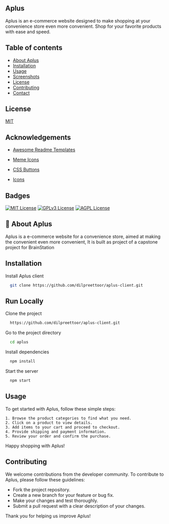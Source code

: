 
## Aplus


Aplus is an e-commerce website designed to make shopping at your convenience store even more convenient. Shop for your favorite products with ease and speed.

## Table of contents


- [About Aplus](#about-aplus)
- [Installation](#installation)
- [Usage](#usage)
- [Screenshots](#screenshots)
- [License](#license)
- [Contributing](#contributing)
- [Contact](#contact)

## License

[MIT](https://choosealicense.com/licenses/mit/)




## Acknowledgements

 - [Awesome Readme Templates](https://awesomeopensource.com/project/elangosundar/)

  - [Meme Icons](https://venngage.com/blog/meme-icons/)

  - [CSS Buttons](https://freefrontend.com/css-buttons/)
  
  - [Icons](https://icons8.com/)
## Badges



[![MIT License](https://img.shields.io/badge/License-MIT-green.svg)](https://choosealicense.com/licenses/mit/)
[![GPLv3 License](https://img.shields.io/badge/License-GPL%20v3-yellow.svg)](https://opensource.org/licenses/)
[![AGPL License](https://img.shields.io/badge/license-AGPL-blue.svg)](http://www.gnu.org/licenses/agpl-3.0)


## 🚀 About Aplus

Aplus is a e-commerce website for a convenience store, aimed at making the convenient even more convenient, It is built as project of a capstone project for BrainStation
## Installation

Install Aplus client

```bash
  git clone https://github.com/dilpreettoor/aplus-client.git
```
    
## Run Locally

Clone the project

```bash
  https://github.com/dilpreettoor/aplus-client.git
```

Go to the project directory

```bash
  cd aplus
```

Install dependencies

```bash
  npm install
```

Start the server

```bash
  npm start
```


## Usage

To get started with Aplus, follow these simple steps:

    1. Browse the product categories to find what you need.
    2. Click on a product to view details.
    3. Add items to your cart and proceed to checkout.
    4. Provide shipping and payment information.
    5. Review your order and confirm the purchase.

Happy shopping with Aplus!

## Contributing

We welcome contributions from the developer community. To contribute to Aplus, please follow these guidelines:

- Fork the project repository.
- Create a new branch for your feature or bug fix.
- Make your changes and test thoroughly.
- Submit a pull request with a clear description of your changes.

Thank you for helping us improve Aplus!
